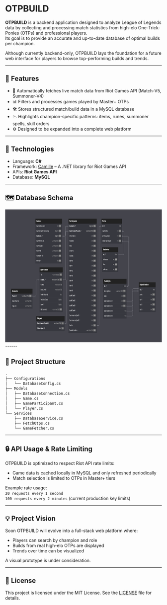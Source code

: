 # OTPBUILD

**OTPBUILD** is a backend application designed to analyze League of Legends data by collecting and processing match statistics from high-elo One-Trick-Ponies (OTPs) and professional players.  
Its goal is to provide an accurate and up-to-date database of optimal builds per champion.

Although currently backend-only, OTPBUILD lays the foundation for a future web interface for players to browse top-performing builds and trends.

---

## 🧠 Features

- 🔁 Automatically fetches live match data from Riot Games API (Match-V5, Summoner-V4)
- 📊 Filters and processes games played by Master+ OTPs
- 🛠️ Stores structured match/build data in a MySQL database
- 📉 Highlights champion-specific patterns: items, runes, summoner spells, skill orders
- ⚙️ Designed to be expanded into a complete web platform

---

## 🔧 Technologies

- Language: **C#**
- Framework: [Camille](https://github.com/MingweiSamuel/Camille) – A .NET library for Riot Games API
- APIs: **Riot Games API**
- Database: **MySQL**

---

## 🗺️ Database Schema

<img alt="Database Schema" height="428" src="assets/images/schema.png" width="814"/>
------

## 📁 Project Structure

```
.
├── Configurations
│   └── DatabaseConfig.cs
├── Models
│   ├── DatabaseConnection.cs
│   ├── Game.cs
│   ├── GameParticipant.cs
│   └── Player.cs
└── Services
    ├── DatabaseService.cs
    ├── FetchOtps.cs
    └── GameFetcher.cs
```


---

## 🔒 API Usage & Rate Limiting

OTPBUILD is optimized to respect Riot API rate limits:
- Game data is cached locally in MySQL and only refreshed periodically
- Match selection is limited to OTPs in Master+ tiers

Example rate usage:  
`20 requests every 1 second`  
`100 requests every 2 minutes` (current production key limits)

---

## 💡 Project Vision

Soon OTPBUILD will evolve into a full-stack web platform where:
- Players can search by champion and role
- Builds from real high-elo OTPs are displayed
- Trends over time can be visualized

A visual prototype is under consideration.

---

## 📜 License
This project is licensed under the MIT License. See the [LICENSE](LICENSE) file for details.